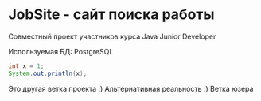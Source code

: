 JobSite - сайт поиска работы
============================

Совместный проект участников курса Java Junior Developer 

Используемая БД: PostgreSQL

``` java
int x = 1;
System.out.println(x);
```

Это другая ветка проекта :)
Альтернативная реальность :)
Ветка юзера